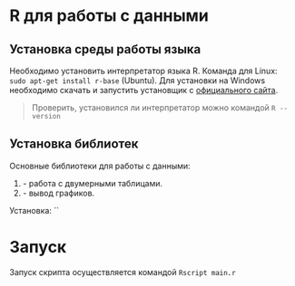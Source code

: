 # R для работы с данными

## Установка среды работы языка

Необходимо установить интерпретатор языка R. Команда для Linux: `sudo apt-get install r-base` (Ubuntu). Для установки на Windows необходимо скачать и запустить установщик с [официального сайта](https://cran.r-project.org/bin/windows/base/).

> Проверить, установился ли интерпретатор можно командой `R --version`

## Установка библиотек

Основные библиотеки для работы с данными:

1. []() - работа с двумерными таблицами.
2. []() - вывод графиков.

Установка: ``

# Запуск

Запуск скрипта осуществляется командой `Rscript main.r`